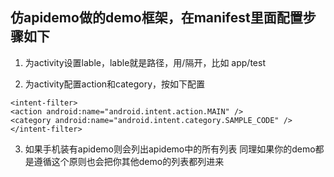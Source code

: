 ##  仿apidemo做的demo框架，在manifest里面配置步骤如下

1. 为activity设置lable，lable就是路径，用/隔开，比如  app/test

2. 为activity配置action和category，按如下配置

```
<intent-filter>
<action android:name="android.intent.action.MAIN" />
<category android:name="android.intent.category.SAMPLE_CODE" />
</intent-filter>
```

3.  如果手机装有apidemo则会列出apidemo中的所有列表
    同理如果你的demo都是遵循这个原则也会把你其他demo的列表都列进来
